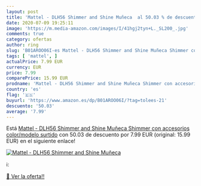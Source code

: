 ```yaml
---
layout: post
title: 'Mattel - DLH56 Shimmer and Shine Muñeca  al 50.03 % de descuento'
date: 2020-07-09 19:25:11
image: 'https://m.media-amazon.com/images/I/41hgj2tyn+L._SL200_.jpg'
comments: true
category: ofertas
author: ring
slug: 'B01AROO06I-es Mattel - DLH56 Shimmer and Shine Muñeca Shimmer con...'
tags: [ 'mattel', ]
actualPrice: 7.99 EUR
currency: EUR
price: 7.99
comparePrice: 15.99 EUR
prodname: 'Mattel - DLH56 Shimmer and Shine Muñeca Shimmer con accesorios   color/modelo surtido'
country: 'es'
flag: '🇪🇸'
buyurl: 'https://www.amazon.es/dp/B01AROO06I/?tag=tolees-21'
descuento: '50.03'
average: '7.99'
---
```


Está [Mattel - DLH56 Shimmer and Shine Muñeca Shimmer con accesorios   color/modelo surtido](https://www.amazon.es/dp/B01AROO06I/?tag=tolees-21) con 50.03 de descuento por 7.99 EUR (original: 15.99 EUR) en el siguiente enlace!

[![Mattel - DLH56 Shimmer and Shine Muñeca ](https://m.media-amazon.com/images/I/41hgj2tyn+L._SL200_.jpg)](https://www.amazon.es/dp/B01AROO06I/?tag=tolees-21)

ℹ️:


[🛒 Ver la oferta!!](https://www.amazon.es/dp/B01AROO06I/?tag=tolees-21)
